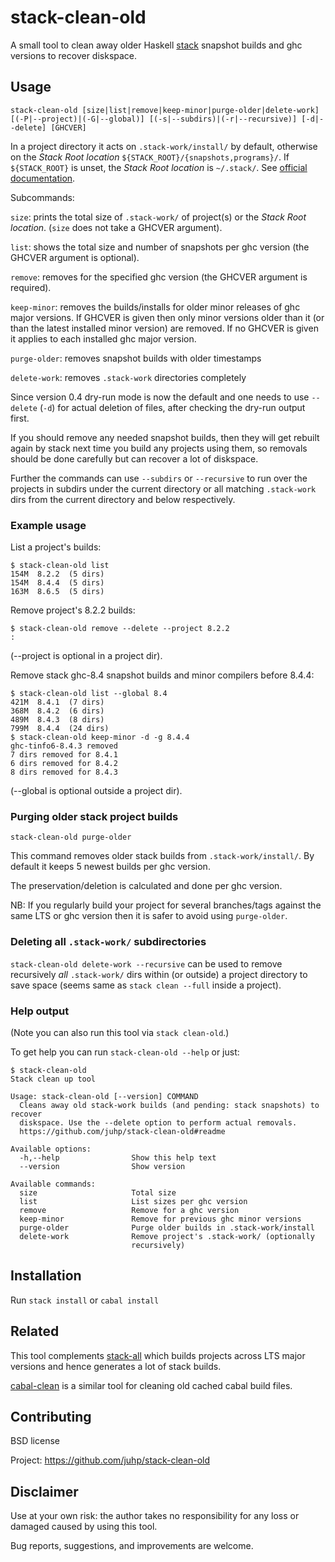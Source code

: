 # stack-clean-old

A small tool to clean away older Haskell [stack](https://docs.haskellstack.org)
snapshot builds and ghc versions to recover diskspace.

## Usage
`stack-clean-old [size|list|remove|keep-minor|purge-older|delete-work] [(-P|--project)|(-G|--global)] [(-s|--subdirs)|(-r|--recursive)] [-d|--delete] [GHCVER]`

In a project directory it acts on `.stack-work/install/` by default, otherwise
on the *Stack Root location* `${STACK_ROOT}/{snapshots,programs}/`. If
`${STACK_ROOT}` is unset, the *Stack Root location* is `~/.stack/`. See
[official documentation][stack_root].

[stack_root]: https://docs.haskellstack.org/en/stable/environment_variables/#stack_root

Subcommands:

`size`:
    prints the total size of `.stack-work/` of project(s) or the *Stack Root location*.
    (`size` does not take a GHCVER argument).

`list`:
    shows the total size and number of snapshots per ghc version
    (the GHCVER argument is optional).

`remove`:
    removes for the specified ghc version (the GHCVER argument is required).

`keep-minor`:
    removes the builds/installs for older minor releases of ghc major versions.
    If GHCVER is given then only minor versions older than it
    (or than the latest installed minor version) are removed.
    If no GHCVER is given it applies to each installed ghc major version.

`purge-older`:
    removes snapshot builds with older timestamps

`delete-work`:
    removes `.stack-work` directories completely

Since version 0.4 dry-run mode is now the default and one needs to use
`--delete` (`-d`) for actual deletion of files,
after checking the dry-run output first.

If you should remove any needed snapshot builds,
then they will get rebuilt again by stack next time you build any projects
using them, so removals should be done carefully
but can recover a lot of diskspace.

Further the commands can use `--subdirs` or `--recursive` to run over
the projects in subdirs under the current directory or
all matching `.stack-work` dirs from the current directory and below
respectively.

### Example usage
List a project's builds:
```ShellSession
$ stack-clean-old list
154M  8.2.2  (5 dirs)
154M  8.4.4  (5 dirs)
163M  8.6.5  (5 dirs)
```
Remove project's 8.2.2 builds:
```ShellSession
$ stack-clean-old remove --delete --project 8.2.2
:
```
(--project is optional in a project dir).

Remove stack ghc-8.4 snapshot builds and minor compilers before 8.4.4:
```ShellSession
$ stack-clean-old list --global 8.4
421M  8.4.1  (7 dirs)
368M  8.4.2  (6 dirs)
489M  8.4.3  (8 dirs)
799M  8.4.4  (24 dirs)
$ stack-clean-old keep-minor -d -g 8.4.4
ghc-tinfo6-8.4.3 removed
7 dirs removed for 8.4.1
6 dirs removed for 8.4.2
8 dirs removed for 8.4.3
```
(--global is optional outside a project dir).

### Purging older stack project builds
```
stack-clean-old purge-older
```
This command removes older stack builds from `.stack-work/install/`.
By default it keeps 5 newest builds per ghc version.

The preservation/deletion is calculated and done per ghc version.

NB: If you regularly build your project for several branches/tags against the same LTS or ghc version then it is safer to avoid using `purge-older`.

### Deleting all `.stack-work/` subdirectories
`stack-clean-old delete-work --recursive` can be used to remove recursively
_all_ `.stack-work/` dirs within (or outside) a project directory to save
space (seems same as `stack clean --full` inside a project).

### Help output
(Note you can also run this tool via `stack clean-old`.)

To get help you can run `stack-clean-old --help` or just:
```ShellSession
$ stack-clean-old
Stack clean up tool

Usage: stack-clean-old [--version] COMMAND
  Cleans away old stack-work builds (and pending: stack snapshots) to recover
  diskspace. Use the --delete option to perform actual removals.
  https://github.com/juhp/stack-clean-old#readme

Available options:
  -h,--help                Show this help text
  --version                Show version

Available commands:
  size                     Total size
  list                     List sizes per ghc version
  remove                   Remove for a ghc version
  keep-minor               Remove for previous ghc minor versions
  purge-older              Purge older builds in .stack-work/install
  delete-work              Remove project's .stack-work/ (optionally
                           recursively)
```

## Installation

Run `stack install` or `cabal install`

## Related
This tool complements
[stack-all](https://hackage.haskell.org/package/stack-all)
which builds projects across LTS major versions and
hence generates a lot of stack builds.

[cabal-clean](https://hackage.haskell.org/package/cabal-clean) is
a similar tool for cleaning old cached cabal build files.

## Contributing
BSD license

Project: <https://github.com/juhp/stack-clean-old>

## Disclaimer
Use at your own risk: the author takes no responsibility for any loss or
damaged caused by using this tool.

Bug reports, suggestions, and improvements are welcome.
